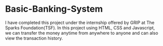 # Basic-Banking-System
I have completed this project under the internship offered by GRIP at The Sparks Foundation(TSF). In this project using HTML, CSS and Javascript, we can transfer the money anytime from anywhere to anyone and can also view the transaction history.
